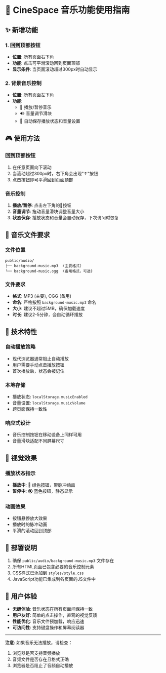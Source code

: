 # 🎵 CineSpace 音乐功能使用指南

## ✨ 新增功能

### 1. 回到顶部按钮
- **位置**: 所有页面右下角
- **功能**: 点击可平滑滚动回到页面顶部
- **显示条件**: 当页面滚动超过300px时自动显示

### 2. 背景音乐控制
- **位置**: 所有页面左下角
- **功能**: 
  - 🎵 播放/暂停音乐
  - 🔊 音量调节滑块
  - 💾 自动保存播放状态和音量设置

## 🎮 使用方法

### 回到顶部按钮
1. 在任意页面向下滚动
2. 当滚动超过300px时，右下角会出现"↑"按钮
3. 点击按钮即可平滑回到页面顶部

### 音乐控制
1. **播放/暂停**: 点击左下角的🎵按钮
2. **音量调节**: 拖动音量滑块调整音量大小
3. **状态保存**: 播放状态和音量会自动保存，下次访问时恢复

## 🎵 音乐文件要求

### 文件位置
```
public/audio/
├── background-music.mp3  (主要格式)
└── background-music.ogg  (备用格式，可选)
```

### 文件要求
- **格式**: MP3 (主要), OGG (备用)
- **命名**: 严格按照 `background-music.mp3` 命名
- **大小**: 建议不超过5MB，确保加载速度
- **时长**: 建议2-5分钟，会自动循环播放

## 🔧 技术特性

### 自动播放策略
- 现代浏览器通常阻止自动播放
- 用户需要手动点击播放按钮
- 首次播放后，状态会被记住

### 本地存储
- 播放状态: `localStorage.musicEnabled`
- 音量设置: `localStorage.musicVolume`
- 跨页面保持一致性

### 响应式设计
- 音乐控制按钮在移动设备上同样可用
- 音量滑块适配不同屏幕尺寸

## 🎨 视觉效果

### 播放状态指示
- **播放中**: 🎵 绿色按钮，带脉冲动画
- **暂停中**: 🔇 蓝色按钮，静态显示

### 动画效果
- 按钮悬停放大效果
- 播放时的脉冲动画
- 平滑的滚动回到顶部

## 🚀 部署说明

1. 确保 `public/audio/background-music.mp3` 文件存在
2. 所有HTML页面已包含必要的音乐控制元素
3. CSS样式已添加到 `styles/style.css`
4. JavaScript功能已集成到各页面的JS文件中

## 🎯 用户体验

- **无缝体验**: 音乐状态在所有页面间保持一致
- **用户友好**: 简单的点击操作，直观的视觉反馈
- **性能优化**: 音乐文件预加载，响应迅速
- **可访问性**: 支持键盘操作和屏幕阅读器

---

**注意**: 如果音乐无法播放，请检查：
1. 浏览器是否支持音频播放
2. 音频文件是否存在且格式正确
3. 浏览器是否阻止了音频自动播放
